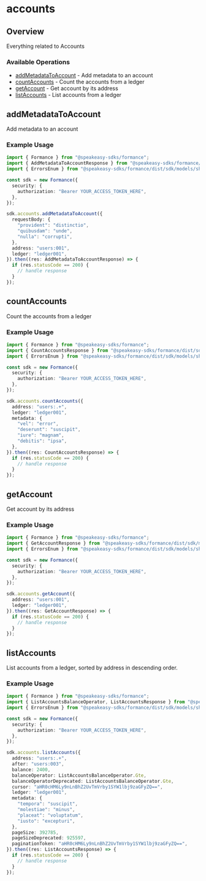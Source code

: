 # accounts

## Overview

Everything related to Accounts

### Available Operations

* [addMetadataToAccount](#addmetadatatoaccount) - Add metadata to an account
* [countAccounts](#countaccounts) - Count the accounts from a ledger
* [getAccount](#getaccount) - Get account by its address
* [listAccounts](#listaccounts) - List accounts from a ledger

## addMetadataToAccount

Add metadata to an account

### Example Usage

```typescript
import { Formance } from "@speakeasy-sdks/formance";
import { AddMetadataToAccountResponse } from "@speakeasy-sdks/formance/dist/sdk/models/operations";
import { ErrorsEnum } from "@speakeasy-sdks/formance/dist/sdk/models/shared";

const sdk = new Formance({
  security: {
    authorization: "Bearer YOUR_ACCESS_TOKEN_HERE",
  },
});

sdk.accounts.addMetadataToAccount({
  requestBody: {
    "provident": "distinctio",
    "quibusdam": "unde",
    "nulla": "corrupti",
  },
  address: "users:001",
  ledger: "ledger001",
}).then((res: AddMetadataToAccountResponse) => {
  if (res.statusCode == 200) {
    // handle response
  }
});
```

## countAccounts

Count the accounts from a ledger

### Example Usage

```typescript
import { Formance } from "@speakeasy-sdks/formance";
import { CountAccountsResponse } from "@speakeasy-sdks/formance/dist/sdk/models/operations";
import { ErrorsEnum } from "@speakeasy-sdks/formance/dist/sdk/models/shared";

const sdk = new Formance({
  security: {
    authorization: "Bearer YOUR_ACCESS_TOKEN_HERE",
  },
});

sdk.accounts.countAccounts({
  address: "users:.+",
  ledger: "ledger001",
  metadata: {
    "vel": "error",
    "deserunt": "suscipit",
    "iure": "magnam",
    "debitis": "ipsa",
  },
}).then((res: CountAccountsResponse) => {
  if (res.statusCode == 200) {
    // handle response
  }
});
```

## getAccount

Get account by its address

### Example Usage

```typescript
import { Formance } from "@speakeasy-sdks/formance";
import { GetAccountResponse } from "@speakeasy-sdks/formance/dist/sdk/models/operations";
import { ErrorsEnum } from "@speakeasy-sdks/formance/dist/sdk/models/shared";

const sdk = new Formance({
  security: {
    authorization: "Bearer YOUR_ACCESS_TOKEN_HERE",
  },
});

sdk.accounts.getAccount({
  address: "users:001",
  ledger: "ledger001",
}).then((res: GetAccountResponse) => {
  if (res.statusCode == 200) {
    // handle response
  }
});
```

## listAccounts

List accounts from a ledger, sorted by address in descending order.

### Example Usage

```typescript
import { Formance } from "@speakeasy-sdks/formance";
import { ListAccountsBalanceOperator, ListAccountsResponse } from "@speakeasy-sdks/formance/dist/sdk/models/operations";
import { ErrorsEnum } from "@speakeasy-sdks/formance/dist/sdk/models/shared";

const sdk = new Formance({
  security: {
    authorization: "Bearer YOUR_ACCESS_TOKEN_HERE",
  },
});

sdk.accounts.listAccounts({
  address: "users:.+",
  after: "users:003",
  balance: 2400,
  balanceOperator: ListAccountsBalanceOperator.Gte,
  balanceOperatorDeprecated: ListAccountsBalanceOperator.Gte,
  cursor: "aHR0cHM6Ly9nLnBhZ2UvTmVrby1SYW1lbj9zaGFyZQ==",
  ledger: "ledger001",
  metadata: {
    "tempora": "suscipit",
    "molestiae": "minus",
    "placeat": "voluptatum",
    "iusto": "excepturi",
  },
  pageSize: 392785,
  pageSizeDeprecated: 925597,
  paginationToken: "aHR0cHM6Ly9nLnBhZ2UvTmVrby1SYW1lbj9zaGFyZQ==",
}).then((res: ListAccountsResponse) => {
  if (res.statusCode == 200) {
    // handle response
  }
});
```

